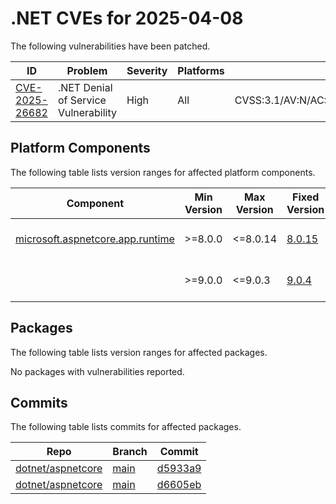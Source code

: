 # .NET CVEs for 2025-04-08

The following vulnerabilities have been patched.

| ID                               | Problem                              | Severity | Platforms | CVSS                                                       |
| -------------------------------- | ------------------------------------ | -------- | --------- | ---------------------------------------------------------- |
| [CVE-2025-26682][CVE-2025-26682] | .NET Denial of Service Vulnerability | High     | All       | CVSS:3.1/AV:N/AC:L/PR:N/UI:N/S:U/C:N/I:N/A:H/E:P/RL:O/RC:C |


## Platform Components

The following table lists version ranges for affected platform components.

| Component | Min Version | Max Version | Fixed Version                                                                    | CVE            | Source fix          |
| --------- | ----------- | ----------- | -------------------------------------------------------------------------------- | -------------- | ------------------- |
| [microsoft.aspnetcore.app.runtime][microsoft.aspnetcore.app.runtime] | >=8.0.0 | <=8.0.14 | [8.0.15](https://www.nuget.org/packages/microsoft.aspnetcore.app.runtime/8.0.15) | CVE-2025-26682 | [d6605eb][d6605eb]  |
|           | >=9.0.0     | <=9.0.3     | [9.0.4](https://www.nuget.org/packages/microsoft.aspnetcore.app.runtime/9.0.4)   | CVE-2025-26682 | [d5933a9][d5933a9]  |


## Packages

The following table lists version ranges for affected packages.

No packages with vulnerabilities reported.


## Commits

The following table lists commits for affected packages.

| Repo                                   | Branch       | Commit             |
| -------------------------------------- | ------------ | ------------------ |
| [dotnet/aspnetcore][dotnet/aspnetcore] | [main][main] | [d5933a9][d5933a9] |
| [dotnet/aspnetcore][dotnet/aspnetcore] | [main][main] | [d6605eb][d6605eb] |



[CVE-2025-26682]: https://github.com/dotnet/announcements/issues/352
[microsoft.aspnetcore.app.runtime]: https://www.nuget.org/packages/microsoft.aspnetcore.app.runtime
[dotnet/aspnetcore]: https://github.com/dotnet/aspnetcore
[main]: https://github.com/dotnet/aspnetcore/tree/main
[d5933a9]: https://github.com/dotnet/aspnetcore/commit/d5933a9d685c3a09566ec7c9ca818bd7ac2f08ad
[d6605eb]: https://github.com/dotnet/aspnetcore/commit/d6605eb150c993dd8943e2c1a6875a93927c301a
